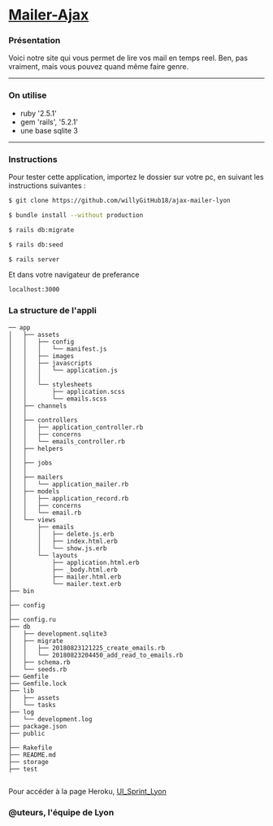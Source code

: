 # [Mailer-Ajax](https://ajax-mailer-lyon.herokuapp.com/)

### Présentation

Voici notre site qui vous permet de lire vos mail en temps reel. Ben, pas vraiment, mais vous pouvez quand même faire genre.<br/>  

------------------------------
### On utilise

* ruby '2.5.1'
* gem 'rails', '5.2.1'
* une base sqlite 3


------------------------------
### Instructions

Pour tester cette application, importez le dossier sur votre pc, en suivant les instructions suivantes :


```sh
$ git clone https://github.com/willyGitHub18/ajax-mailer-lyon

$ bundle install --without production

$ rails db:migrate

$ rails db:seed

$ rails server
```
Et dans votre navigateur de preferance

```sh
localhost:3000
```

### La structure de l'appli

```
── app
│   ├── assets
│   │   ├── config
│   │   │   └── manifest.js
│   │   ├── images
│   │   ├── javascripts
│   │   │   └── application.js
│   │   │  
│   │   └── stylesheets
│   │       ├── application.scss
│   │       └── emails.scss
│   ├── channels
│   │   
│   ├── controllers
│   │   ├── application_controller.rb
│   │   ├── concerns
│   │   └── emails_controller.rb
│   ├── helpers
│   │
│   ├── jobs
│   │   
│   ├── mailers
│   │   └── application_mailer.rb
│   ├── models
│   │   ├── application_record.rb
│   │   ├── concerns
│   │   └── email.rb
│   └── views
│       ├── emails
│       │   ├── delete.js.erb
│       │   ├── index.html.erb
│       │   └── show.js.erb
│       └── layouts
│           ├── application.html.erb
│           ├── _body.html.erb
│           ├── mailer.html.erb
│           └── mailer.text.erb
├── bin
│   
├── config
│   
├── config.ru
├── db
│   ├── development.sqlite3
│   ├── migrate
│   │   ├── 20180823121225_create_emails.rb
│   │   └── 20180823204450_add_read_to_emails.rb
│   ├── schema.rb
│   └── seeds.rb
├── Gemfile
├── Gemfile.lock
├── lib
│   ├── assets
│   └── tasks
├── log
│   └── development.log
├── package.json
├── public
│   
├── Rakefile
├── README.md
├── storage
├── test


```



Pour accéder à la page Heroku, [UI_Sprint_Lyon](https://ajax-mailer-lyon.herokuapp.com/)


### @uteurs, l'équipe de Lyon
